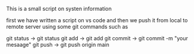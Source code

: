This is a small script on systen information 

first we have written a script on vs code and then we push it from local to remote server 
using some git commands such as 

git status -> git status 
git add -> git add 
git commit -> git commit -m "your mesaage"
git push -> git push origin main
